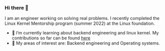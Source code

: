 ### Hi there 👋
I am an engineer working on solving real problems. I recently completed the Linux Kernel Mentorship program (summer 2022) at the Linux foundation.
- 🔭 I’m currently learning about backend engineering and linux kernel. My contributions so far can be found [here](https://git.kernel.org/pub/scm/linux/kernel/git/next/linux-next.git/log/?qt=grep&q=menghani)
- 🌱 My areas of interest are: Backend engineering and Operating systems.
<!--
**gum3ng/gum3ng** is a ✨ _special_ ✨ repository because its `README.md` (this file) appears on your GitHub profile.

Here are some ideas to get you started:

- 🔭 I’m currently working on ...
- 🌱 I’m currently learning ...
- 👯 I’m looking to collaborate on ...
- 🤔 I’m looking for help with ...
- 💬 Ask me about ...
- 📫 How to reach me: ...
- 😄 Pronouns: ...
- ⚡ Fun fact: ...
-->
